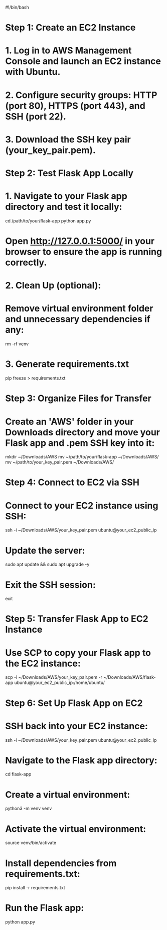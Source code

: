 #!/bin/bash

# Step 1: Create an EC2 Instance
# 1. Log in to AWS Management Console and launch an EC2 instance with Ubuntu.
# 2. Configure security groups: HTTP (port 80), HTTPS (port 443), and SSH (port 22).
# 3. Download the SSH key pair (your_key_pair.pem).

# Step 2: Test Flask App Locally
# 1. Navigate to your Flask app directory and test it locally:
cd /path/to/your/flask-app
python app.py
# Open http://127.0.0.1:5000/ in your browser to ensure the app is running correctly.

# 2. Clean Up (optional):
# Remove virtual environment folder and unnecessary dependencies if any:
rm -rf venv

# 3. Generate requirements.txt
pip freeze > requirements.txt

# Step 3: Organize Files for Transfer
# Create an 'AWS' folder in your Downloads directory and move your Flask app and .pem SSH key into it:
mkdir ~/Downloads/AWS
mv ~/path/to/your/flask-app ~/Downloads/AWS/
mv ~/path/to/your_key_pair.pem ~/Downloads/AWS/

# Step 4: Connect to EC2 via SSH
# Connect to your EC2 instance using SSH:
ssh -i ~/Downloads/AWS/your_key_pair.pem ubuntu@your_ec2_public_ip

# Update the server:
sudo apt update && sudo apt upgrade -y

# Exit the SSH session:
exit

# Step 5: Transfer Flask App to EC2 Instance
# Use SCP to copy your Flask app to the EC2 instance:
scp -i ~/Downloads/AWS/your_key_pair.pem -r ~/Downloads/AWS/flask-app ubuntu@your_ec2_public_ip:/home/ubuntu/

# Step 6: Set Up Flask App on EC2
# SSH back into your EC2 instance:
ssh -i ~/Downloads/AWS/your_key_pair.pem ubuntu@your_ec2_public_ip

# Navigate to the Flask app directory:
cd flask-app

# Create a virtual environment:
python3 -m venv venv

# Activate the virtual environment:
source venv/bin/activate

# Install dependencies from requirements.txt:
pip install -r requirements.txt

# Run the Flask app:
python app.py
